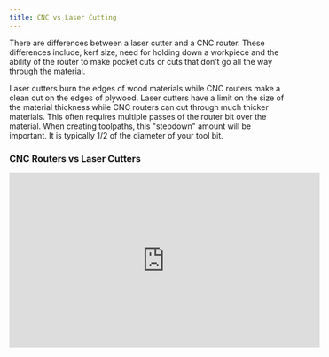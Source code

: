 ```yaml
---
title: CNC vs Laser Cutting
---
```


There are differences between a laser cutter and a CNC router. These differences include, kerf size, need for holding down a workpiece and the ability of the router to make pocket cuts or cuts that don’t go all the way through the material.

Laser cutters burn the edges of wood materials while CNC routers make a clean cut on the edges of plywood. Laser cutters have a limit on the size of the material thickness while CNC routers can cut through much thicker materials. This often requires multiple passes of the router bit over the material. When creating toolpaths, this "stepdown" amount will be important. It is typically 1/2 of the diameter of your tool bit.

<div class="video-grid">
<div class="video-card">

### CNC Routers vs Laser Cutters

<div class="iframe-16-9-container"><iframe class="youTubeIframe"  src="https://www.youtube.com/embed/oYxp6FXG27I?rel=0" width="560" height="315" frameborder="0" allowfullscreen="allowfullscreen"></iframe></div>
</div>
</div>
